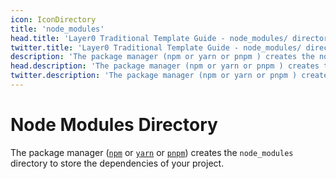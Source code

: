 ```yaml
---
icon: IconDirectory
title: 'node_modules'
head.title: 'Layer0 Traditional Template Guide - node_modules/ directory'
twitter.title: 'Layer0 Traditional Template Guide - node_modules/ directory'
description: 'The package manager (npm or yarn or pnpm ) creates the node_modules directory to store the dependencies of your project.'
head.description: 'The package manager (npm or yarn or pnpm ) creates the node_modules directory to store the dependencies of your project.'
twitter.description: 'The package manager (npm or yarn or pnpm ) creates the node_modules directory to store the dependencies of your project.'
---
```


# Node Modules Directory

The package manager ([`npm`](https://docs.npmjs.com/cli/v7/commands/npm) or [`yarn`](https://yarnpkg.com/) or [`pnpm`](https://pnpm.io/cli/install)) creates the `node_modules` directory to store the dependencies of your project.

